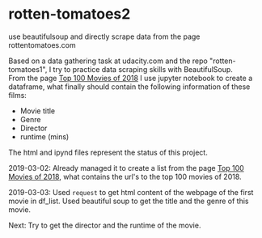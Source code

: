 # rotten-tomatoes2
use beautifulsoup and directly scrape data from the page rottentomatoes.com

Based on a data gathering task at udacity.com and the repo "rotten-tomatoes1", I try to practice data scraping skills with BeautifulSoup.<br>
From the page [Top 100 Movies of 2018](https://www.rottentomatoes.com/top/bestofrt/?year=2018) I use jupyter notebook to create a dataframe, what finally should contain the following information of these films:
* Movie title 
* Genre 
* Director 
* runtime (mins) 

The html and ipynd files represent the status of this project. 

2019-03-02: Already managed it to create a list from the page [Top 100 Movies of 2018](https://www.rottentomatoes.com/top/bestofrt/?year=2018), what contains the url's to the top 100 movies of 2018.

2019-03-03: Used `request` to get html content of the webpage of the first movie in df_list. Used beautiful soup to get the title and the genre of this movie.

Next: Try to get the director and the runtime of the movie.
